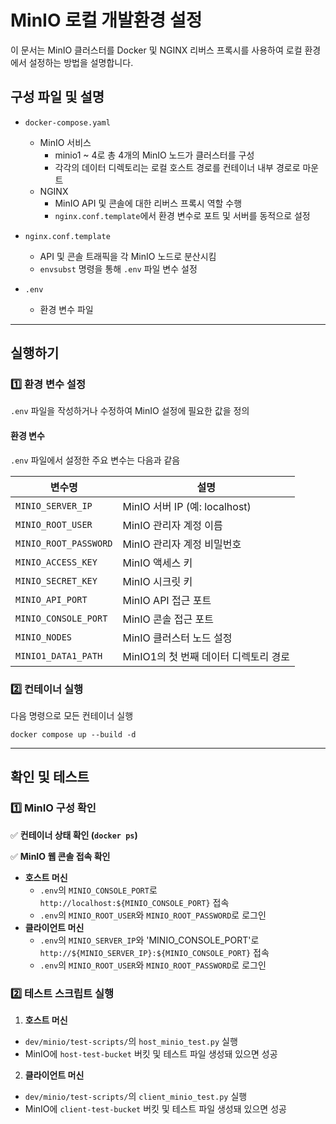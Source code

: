# MinIO 로컬 개발환경 설정

이 문서는 MinIO 클러스터를 Docker 및 NGINX 리버스 프록시를 사용하여 로컬 환경에서 설정하는 방법을 설명합니다.

## 구성 파일 및 설명

- `docker-compose.yaml`
  - MinIO 서비스
    - minio1 ~ 4로 총 4개의 MinIO 노드가 클러스터를 구성
    - 각각의 데이터 디렉토리는 로컬 호스트 경로를 컨테이너 내부 경로로 마운트
  - NGINX
    - MinIO API 및 콘솔에 대한 리버스 프록시 역할 수행
    - `nginx.conf.template`에서 환경 변수로 포트 및 서버를 동적으로 설정

- `nginx.conf.template`
  - API 및 콘솔 트래픽을 각 MinIO 노드로 분산시킴
  - `envsubst` 명령을 통해 `.env` 파일 변수 설정

- `.env`
  - 환경 변수 파일

---

## 실행하기

### 1️⃣ 환경 변수 설정

`.env` 파일을 작성하거나 수정하여 MinIO 설정에 필요한 값을 정의

#### 환경 변수

`.env` 파일에서 설정한 주요 변수는 다음과 같음

| 변수명                 | 설명                                   
|------------------------|----------------------------------------
| `MINIO_SERVER_IP`      | MinIO 서버 IP (예: localhost)                 
| `MINIO_ROOT_USER`      | MinIO 관리자 계정 이름                 
| `MINIO_ROOT_PASSWORD`  | MinIO 관리자 계정 비밀번호             
| `MINIO_ACCESS_KEY`      | MinIO 액세스 키
| `MINIO_SECRET_KEY`  | MinIO 시크릿 키             
| `MINIO_API_PORT`       | MinIO API 접근 포트                    
| `MINIO_CONSOLE_PORT`   | MinIO 콘솔 접근 포트                
| `MINIO_NODES`          | MinIO 클러스터 노드 설정               
| `MINIO1_DATA1_PATH`    | MinIO1의 첫 번째 데이터 디렉토리 경로

### 2️⃣ 컨테이너 실행

다음 명령으로 모든 컨테이너 실행

```
docker compose up --build -d
```

---

## 확인 및 테스트

### 1️⃣ MinIO 구성 확인

✅ **컨테이너 상태 확인 (`docker ps`)**

✅ **MinIO 웹 콘솔 접속 확인**
  - **호스트 머신**
    - `.env`의 `MINIO_CONSOLE_PORT`로 `http://localhost:${MINIO_CONSOLE_PORT}` 접속
    - `.env`의 `MINIO_ROOT_USER`와 `MINIO_ROOT_PASSWORD`로 로그인
  - **클라이언트 머신**
    - `.env`의 `MINIO_SERVER_IP`와 'MINIO_CONSOLE_PORT'로 `http://${MINIO_SERVER_IP}:${MINIO_CONSOLE_PORT}` 접속
    - `.env`의 `MINIO_ROOT_USER`와 `MINIO_ROOT_PASSWORD`로 로그인
  
### 2️⃣ 테스트 스크립트 실행
1. **호스트 머신**
  - `dev/minio/test-scripts/`의 `host_minio_test.py` 실행
  - MinIO에 `host-test-bucket` 버킷 및 테스트 파일 생성돼 있으면 성공
2. **클라이언트 머신**
  - `dev/minio/test-scripts/`의 `client_minio_test.py` 실행
  - MinIO에 `client-test-bucket` 버킷 및 테스트 파일 생성돼 있으면 성공


    
